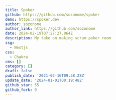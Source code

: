 ```yaml
---
title: Spoker
github: https://github.com/sozonome/spoker
demo: https://spoker.dev
author: sozonome
author_link: https://github.com/sozonome
date: 2024-02-19T07:27:27.064Z
description: My take on making scrum poker room
ssg:
  - Nextjs
css:
  - Chakra
cms: []
category: []
draft: false
publish_date: '2021-02-16T09:58:28Z'
update_date: '2024-01-01T00:19:48Z'
github_star: 55
github_fork: 9
---
```

